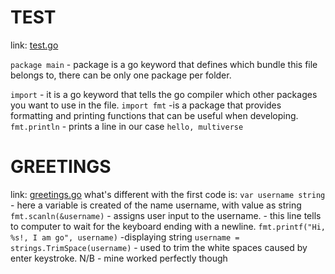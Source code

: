# TEST
link:  [test.go](./test.go)

`package main` - package is a go keyword that defines which bundle this file belongs to, there can be only one package per folder.

`import` - it is a go keyword that tells the go compiler which other packages you want to use in the file.
`import fmt` -is a package that provides formatting and printing functions that can be useful when developing.
`fmt.println` - prints a line in our case `hello, multiverse`

# GREETINGS
link: [greetings.go](./greetings.go)
what's different with the first code is:
    `var username string` - here a variable is created of the name username, with value as string
    `fmt.scanln(&username)` - assigns user input to the username.
                           - this line tells to computer to wait for the keyboard ending with a newline.
    `fmt.printf("Hi, %s!, I am go", username)` -displaying string 
    `username = strings.TrimSpace(username)` - used to trim the white spaces caused by enter keystroke. N/B - mine worked perfectly though